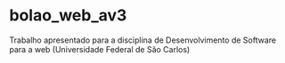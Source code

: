 # bolao_web_av3
Trabalho apresentado para a disciplina de Desenvolvimento de Software para a web (Universidade Federal de São Carlos)
